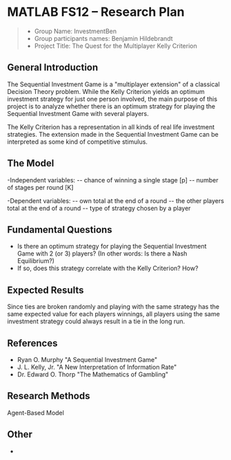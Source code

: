 # MATLAB FS12 – Research Plan

> * Group Name: InvestmentBen
> * Group participants names: Benjamin Hildebrandt
> * Project Title: The Quest for the Multiplayer Kelly Criterion


## General Introduction

The Sequential Investment Game is a "multiplayer extension" of a classical Decision Theory problem. While the Kelly Criterion yields an optimum investment strategy for just one person involved, the main purpose of this project is to analyze whether there is an optimum strategy for playing the Sequential Investment Game with several players.

The Kelly Criterion has a representation in all kinds of real life investment strategies. The extension made in the Sequential Investment Game can be interpreted as some kind of competitive stimulus.


## The Model

-Independent variables:
-- chance of winning a single stage [p]
-- number of stages per round [K]

-Dependent variables:
-- own total at the end of a round
-- the other players total at the end of a round
-- type of strategy chosen by a player


## Fundamental Questions

- Is there an optimum strategy for playing the Sequential Investment Game with 2 (or 3) players?
  (In other words: Is there a Nash Equilibrium?)
- If so, does this strategy correlate with the Kelly Criterion? How?


## Expected Results

Since ties are broken randomly and playing with the same strategy has the same expected value for each players winnings, all players using the same investment strategy could always result in a tie in the long run.


## References 

- Ryan O. Murphy "A Sequential Investment Game"
- J. L. Kelly, Jr. "A New Interpretation of Information Rate"
- Dr. Edward O. Thorp "The Mathematics of Gambling"


## Research Methods

Agent-Based Model


## Other

-
